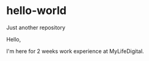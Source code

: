# hello-world
Just another repository 

Hello,

I'm here for 2 weeks work experience at MyLifeDigital.
